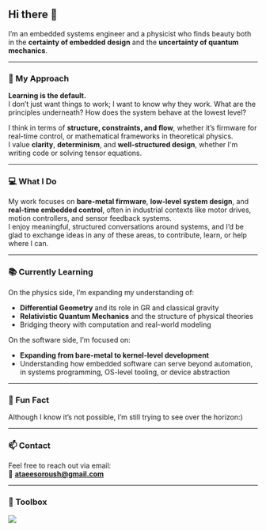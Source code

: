## Hi there 👋

I’m an embedded systems engineer and a physicist who finds beauty both in the **certainty of embedded design** and the **uncertainty of quantum mechanics**.

---

### 🧭 My Approach

**Learning is the default.**  
I don’t just want things to work; I want to know why they work. What are the principles underneath? How does the system behave at the lowest level?

I think in terms of **structure, constraints, and flow**, whether it’s firmware for real-time control, or mathematical frameworks in theoretical physics.  
I value **clarity**, **determinism**, and **well-structured design**, whether I'm writing code or solving tensor equations.

---

### 💻 What I Do

My work focuses on **bare-metal firmware**, **low-level system design**, and **real-time embedded control**, often in industrial contexts like motor drives, motion controllers, and sensor feedback systems.  
I enjoy meaningful, structured conversations around systems, and I’d be glad to exchange ideas in any of these areas, to contribute, learn, or help where I can.

---

### 📚 Currently Learning

On the physics side, I’m expanding my understanding of:

- **Differential Geometry** and its role in GR and classical gravity  
- **Relativistic Quantum Mechanics** and the structure of physical theories    
- Bridging theory with computation and real-world modeling

On the software side, I’m focused on:

- **Expanding from bare-metal to kernel-level development**
- Understanding how embedded software can serve beyond automation, in systems programming, OS-level tooling, or device abstraction

---

### 🤔 Fun Fact

Although I know it’s not possible, I’m still trying to see over the horizon:)

---

### 📫 Contact

Feel free to reach out via email:  
📮 **ataeesoroush@gmail.com**

---

### 🧰 Toolbox

<p align="left">
  <img src="https://skillicons.dev/icons?i=c,cpp,python,rust,bash,linux,git,vscode,vim,arduino,raspberrypi,arm" />
</p>

<!--
**ShieldInTheField/ShieldInTheField** is a ✨ _special_ ✨ repository because its `README.md` (this file) appears on your GitHub profile.

Here are some ideas to get you started:

- 🔭 I’m currently working on ...
- 🌱 I’m currently learning ...
- 👯 I’m looking to collaborate on ...
- 🤔 I’m looking for help with ...
- 💬 Ask me about ...
- 📫 How to reach me: ...
- 😄 Pronouns: ...
- ⚡ Fun fact: ...
-->


